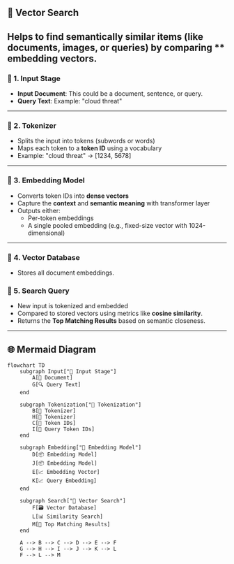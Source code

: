 ## 🧠 Vector Search

Helps to find semantically similar items (like documents, images, or queries) by comparing ** **embedding vectors**.
---

### 🔹 1. Input Stage
- **Input Document**: This could be a document, sentence, or query.
- **Query Text**: Example: "cloud threat"

---

### 🔹 2. Tokenizer
- Splits the input into tokens (subwords or words)
- Maps each token to a **token ID** using a vocabulary
- Example: "cloud threat" → [1234, 5678]

---

### 🔹 3. Embedding Model
- Converts token IDs into **dense vectors**
- Capture the **context** and **semantic meaning** with transformer layer
- Outputs either:
  - Per-token embeddings
  - A single pooled embedding (e.g., fixed-size vector with 1024-dimensional)

---

### 🔹 4. Vector Database
- Stores all document embeddings.

### 🔹 5. Search Query
- New input is tokenized and embedded
- Compared to stored vectors using metrics like **cosine similarity**.
- Returns the **Top Matching Results** based on semantic closeness.

---

## 🌐 Mermaid Diagram

```mermaid
flowchart TD
    subgraph Input["🔹 Input Stage"]
        A[📝 Document]
        G[🔍 Query Text]
    end

    subgraph Tokenization["🔹 Tokenization"]
        B[🧩 Tokenizer]
        H[🧩 Tokenizer]
        C[🔢 Token IDs]
        I[🔢 Query Token IDs]
    end

    subgraph Embedding["🔹 Embedding Model"]
        D[📦 Embedding Model]
        J[📦 Embedding Model]
        E[📈 Embedding Vector]
        K[📈 Query Embedding]
    end

    subgraph Search["🔹 Vector Search"]
        F[🗃️ Vector Database]
        L[📊 Similarity Search]
        M[📄 Top Matching Results]
    end

    A --> B --> C --> D --> E --> F
    G --> H --> I --> J --> K --> L
    F --> L --> M
